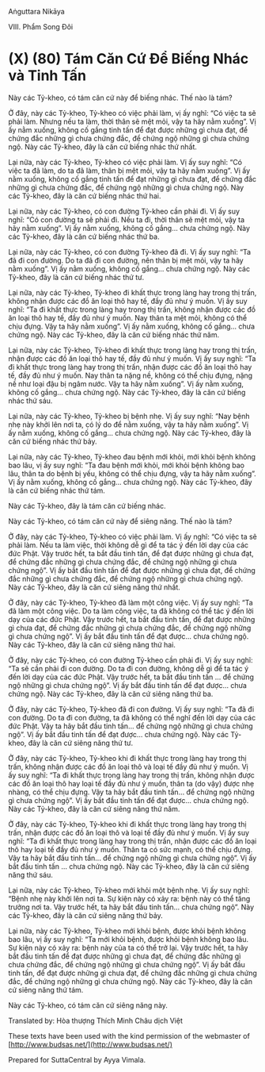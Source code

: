 Aṅguttara Nikāya

VIII. Phẩm Song Ðôi

# (X) (80) Tám Căn Cứ Ðể Biếng Nhác và Tinh Tấn

Này các Tỷ-kheo, có tám căn cứ này để biếng nhác. Thế nào là tám?

Ở đây, này các Tỷ-kheo, Tỷ-kheo có việc phải làm, vị ấy nghĩ: “Có việc ta sẽ phải làm. Nhưng nếu ta làm, thời thân sẽ mệt mỏi, vậy ta hãy nằm xuống”. Vị ấy nằm xuống, không cố gắng tinh tấn để đạt được những gì chưa đạt, để chứng đắc những gì chưa chứng đắc, để chứng ngộ những gì chưa chứng ngộ. Này các Tỷ-kheo, đây là căn cứ biếng nhác thứ nhất.

Lại nữa, này các Tỷ-kheo, Tỷ-kheo có việc phải làm. Vị ấy suy nghĩ: “Có việc ta đã làm, do ta đã làm, thân bị mệt mỏi, vậy ta hãy nằm xuống”. Vị ấy nằm xuống, không cố gắng tinh tấn để đạt những gì chưa đạt, để chứng đắc những gì chưa chứng đắc, để chứng ngộ những gì chưa chứng ngộ. Này các Tỷ-kheo, đây là căn cứ biếng nhác thứ hai.

Lại nữa, này các Tỷ-kheo, có con đường Tỷ-kheo cần phải đi. Vị ấy suy nghĩ: “Có con đường ta sẽ phải đi. Nếu ta đi, thời thân sẽ mệt mỏi, vậy ta hãy nằm xuống”. Vị ấy nằm xuống, không cố gắng... chưa chứng ngộ. Này các Tỷ-kheo, đây là căn cứ biếng nhác thứ ba.

Lại nữa, này các Tỷ-kheo, có con đường Tỷ-kheo đã đi. Vị ấy suy nghĩ: “Ta đã đi con đường. Do ta đã đi con đường, nên thân bị mệt mỏi, vậy ta hãy nằm xuống”. Vị ấy nằm xuống, không cố gắng... chưa chứng ngộ. Này các Tỷ-kheo, đây là căn cứ biếng nhác thứ tư.

Lại nữa, này các Tỷ-kheo, Tỷ-kheo đi khất thực trong làng hay trong thị trấn, không nhận được các đồ ăn loại thô hay tế, đầy đủ như ý muốn. Vị ấy suy nghĩ: “Ta đi khất thực trong làng hay trong thị trấn, không nhận được các đồ ăn loại thô hay tế, đầy đủ như ý muốn. Nay thân ta mệt mỏi, không có thể chịu đựng. Vậy ta hãy nằm xuống”. Vị ấy nằm xuống, không cố gắng... chưa chứng ngộ. Này các Tỷ-kheo, đây là căn cứ biếng nhác thứ năm.

Lại nữa, này các Tỷ-kheo, Tỷ-kheo đi khất thực trong làng hay trong thị trấn, nhận được các đồ ăn loại thô hay tế, đầy đủ như ý muốn. Vị ấy suy nghĩ: “Ta đi khất thực trong làng hay trong thị trấn, nhận được các đồ ăn loại thô hay tế, đầy đủ như ý muốn. Nay thân ta nặng nề, không có thể chịu đựng, nặng nề như loại đậu bị ngâm nước. Vậy ta hãy nằm xuống”. Vị ấy nằm xuống, không cố gắng... chưa chứng ngộ. Này các Tỷ-kheo, đây là căn cứ biếng nhác thứ sáu.

Lại nữa, này các Tỷ-kheo, Tỷ-kheo bị bệnh nhẹ. Vị ấy suy nghĩ: “Nay bệnh nhẹ này khởi lên nơi ta, có lý do để nằm xuống, vậy ta hãy nằm xuống”. Vị ấy nằm xuống, không cố gắng... chưa chứng ngộ. Này các Tỷ-kheo, đây là căn cứ biếng nhác thứ bảy.

Lại nữa, này các Tỷ-kheo, Tỷ-kheo đau bệnh mới khỏi, mới khỏi bệnh không bao lâu, vị ấy suy nghĩ: “Ta đau bệnh mới khỏi, mới khỏi bệnh không bao lâu, thân ta do bệnh bị yếu, không có thể chịu đựng, vậy ta hãy nằm xuống”. Vị ấy nằm xuống, không cố gắng... chưa chứng ngộ. Này các Tỷ-kheo, đây là căn cứ biếng nhác thứ tám.

Này các Tỷ-kheo, đây là tám căn cứ biếng nhác.

Này các Tỷ-kheo, có tám căn cứ này để siêng năng. Thế nào là tám?

Ở đây, này các Tỷ-kheo, Tỷ-kheo có việc phải làm. Vị ấy nghĩ: “Có việc ta sẽ phải làm. Nếu ta làm việc, thời không dễ gì để ta tác ý đến lời dạy của các đức Phật. Vậy trước hết, ta bắt đầu tinh tấn, để đạt được những gì chưa đạt, để chứng đắc những gì chưa chứng đắc, để chứng ngộ những gì chưa chứng ngộ”. Vị ấy bắt đầu tinh tấn để đạt được những gì chưa đạt, để chứng đắc những gì chưa chứng đắc, để chứng ngộ những gì chưa chứng ngộ. Này các Tỷ-kheo, đây là căn cứ siêng năng thứ nhất.

Ở đây, này các Tỷ-kheo, Tỷ-kheo đã làm một công việc. Vị ấy suy nghĩ: “Ta đã làm một công việc. Do ta làm công việc, ta đã không có thể tác ý đến lời dạy của các đức Phật. Vậy trước hết, ta bắt đầu tinh tấn, để đạt được những gì chưa đạt, để chứng đắc những gì chưa chứng đắc, để chứng ngộ những gì chưa chứng ngộ”. Vị ấy bắt đầu tinh tấn để đạt được... chưa chứng ngộ. Này các Tỷ-kheo, đây là căn cứ siêng năng thứ hai.

Ở đây, này các Tỷ-kheo, có con đường Tỷ-kheo cần phải đi. Vị ấy suy nghĩ: “Ta sẽ cần phải đi con đường. Do ta đi con đường, không dễ gì để ta tác ý đến lời dạy của các đức Phật. Vậy trước hết, ta bắt đầu tinh tấn ... để chứng ngộ những gì chưa chứng ngộ”. Vị ấy bắt đầu tinh tấn để đạt được... chưa chứng ngộ. Này các Tỷ-kheo, đây là căn cứ siêng năng thứ ba.

Ở đây, này các Tỷ-kheo, Tỷ-kheo đã đi con đường. Vị ấy suy nghĩ: “Ta đã đi con đường. Do ta đi con đường, ta đã không có thể nghĩ đến lời dạy của các đức Phật. Vậy ta hãy bắt đầu tinh tấn... để chứng ngộ những gì chưa chứng ngộ”. Vị ấy bắt đầu tinh tấn để đạt được... chưa chứng ngộ. Này các Tỷ-kheo, đây là căn cứ siêng năng thứ tư.

Ở đây, này các Tỷ-kheo, Tỷ-kheo khi đi khất thực trong làng hay trong thị trấn, không nhận được các đồ ăn loại thô và loại tế đầy đủ như ý muốn. Vị ấy suy nghĩ: “Ta đi khất thực trong làng hay trong thị trấn, không nhận được các đồ ăn loại thô hay loại tế đầy đủ như ý muốn, thân ta (do vậy) được nhẹ nhàng, có thể chịu đựng. Vậy ta hãy bắt đầu tinh tấn... để chứng ngộ những gì chưa chứng ngộ”. Vị ấy bắt đầu tinh tấn để đạt được... chưa chứng ngộ. Này các Tỷ-kheo, đây là căn cứ siêng năng thứ năm.

Ở đây, này các Tỷ-kheo, Tỷ-kheo khi đi khất thực trong làng hay trong thị trấn, nhận được các đồ ăn loại thô và loại tế đầy đủ như ý muốn. Vị ấy suy nghĩ: “Ta đi khất thực trong làng hay trong thị trấn, nhận được các đồ ăn loại thô hay loại tế đầy đủ như ý muốn. Thân ta có sức mạnh, có thể chịu đựng. Vậy ta hãy bắt đầu tinh tấn... để chứng ngộ những gì chưa chứng ngộ”. Vị ấy bắt đầu tinh tấn ... chưa chứng ngộ. Này các Tỷ-kheo, đây là căn cứ siêng năng thứ sáu.

Lại nữa, này các Tỷ-kheo, Tỷ-kheo mới khỏi một bệnh nhẹ. Vị ấy suy nghĩ: “Bệnh nhẹ này khởi lên nơi ta. Sự kiện này có xảy ra: bệnh này có thể tăng trưởng nơi ta. Vậy trước hết, ta hãy bắt đầu tinh tấn... chưa chứng ngộ”. Này các Tỷ-kheo, đây là căn cứ siêng năng thứ bảy.

Lại nữa, này các Tỷ-kheo, Tỷ-kheo mới khỏi bệnh, được khỏi bệnh không bao lâu, vị ấy suy nghĩ: “Ta mới khỏi bệnh, được khỏi bệnh không bao lâu. Sự kiện này có xảy ra: bệnh này của ta có thể trở lại. Vậy trước hết, ta hãy bắt đầu tinh tấn để đạt được những gì chưa đạt, để chứng đắc những gì chưa chứng đắc, để chứng ngộ những gì chưa chứng ngộ”. Vị ấy bắt đầu tinh tấn, để đạt được những gì chưa đạt, để chứng đắc những gì chưa chứng đắc, để chứng ngộ những gì chưa chứng ngộ. Này các Tỷ-kheo, đây là căn cứ siêng năng thứ tám.

Này các Tỷ-kheo, có tám căn cứ siêng năng này.

Translated by: Hòa thượng Thích Minh Châu dịch Việt

These texts have been used with the kind permission of the webmaster of [http://www.budsas.net/](http://www.budsas.net/)

Prepared for SuttaCentral by Ayya Vimala.